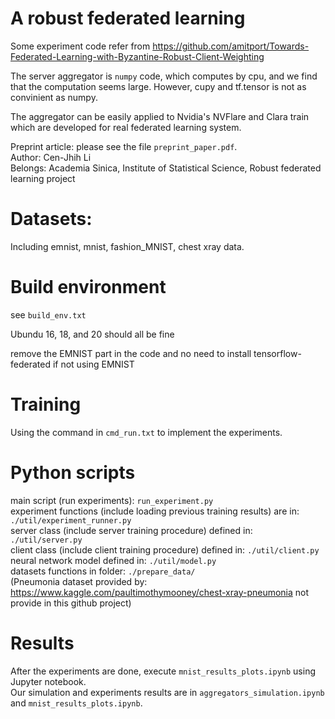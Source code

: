 # A robust federated learning
Some experiment code refer from https://github.com/amitport/Towards-Federated-Learning-with-Byzantine-Robust-Client-Weighting

The server aggregator is `numpy` code, which computes by cpu, and we find that the computation seems large.
However, cupy and tf.tensor is not as convinient as numpy. 

The aggregator can be easily applied to Nvidia's NVFlare and Clara train which are developed for real federated learning system.
  
Preprint article: please see the file `preprint_paper.pdf`.  
Author: Cen-Jhih Li  
Belongs: Academia Sinica, Institute of Statistical Science, Robust federated learning project
# Datasets: 

Including emnist, mnist, fashion_MNIST, chest xray data. 
# Build environment
see `build_env.txt`  

Ubundu 16, 18, and 20 should all be fine  

remove the EMNIST part in the code and no need to install tensorflow-federated if not using EMNIST  
# Training

Using the command in `cmd_run.txt` to implement the experiments. 
# Python scripts

main script (run experiments): `run_experiment.py`  
experiment functions (include loading previous training results) are in: `./util/experiment_runner.py`  
server class (include server training procedure) defined in: `./util/server.py`  
client class (include client training procedure) defined in: `./util/client.py`  
neural network model defined in: `./util/model.py`  
datasets functions in folder: `./prepare_data/`  
(Pneumonia dataset provided by: https://www.kaggle.com/paultimothymooney/chest-xray-pneumonia
 not provide in this github project)

# Results

After the experiments are done, execute `mnist_results_plots.ipynb` using Jupyter notebook.  
Our simulation and experiments results are in `aggregators_simulation.ipynb` and `mnist_results_plots.ipynb`.   

